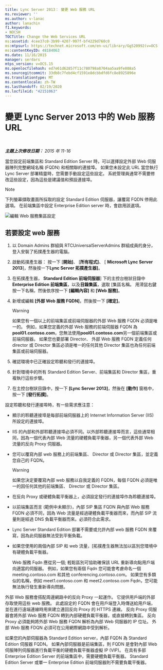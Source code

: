 ```yaml
---
title: Lync Server 2013： 變更 Web 服務 URL
ms.reviewer: ''
ms.author: v-lanac
author: lanachin
f1.keywords:
- NOCSH
TOCTitle: Change the Web Services URL
ms:assetid: 4cee37c0-3b99-4207-997f-bf4229d760c0
ms:mtpsurl: https://technet.microsoft.com/en-us/library/Gg520992(v=OCS.15)
ms:contentKeyID: 48184063
ms.date: 11/16/2015
manager: serdars
mtps_version: v=OCS.15
ms.openlocfilehash: ed7e61d62857f11c780798a8704aa5aa9fe808a5
ms.sourcegitcommit: 33db8c7febd4cf1591e8dcbbdfd6fc8e8925896e
ms.translationtype: MT
ms.contentlocale: zh-TW
ms.lasthandoff: 02/19/2020
ms.locfileid: "42151063"
---
```

<div data-xmlns="http://www.w3.org/1999/xhtml">

<div class="topic" data-xmlns="http://www.w3.org/1999/xhtml" data-msxsl="urn:schemas-microsoft-com:xslt" data-cs="http://msdn.microsoft.com/">

<div data-asp="https://msdn2.microsoft.com/asp">

# <a name="change-the-web-services-url-in-lync-server-2013"></a>變更 Lync Server 2013 中的 Web 服務 URL

</div>

<div id="mainSection">

<div id="mainBody">

<span> </span>

_**主題上次修改日期：** 2015 年 11-16_

當您設定前端集區和 Standard Edition Server 時，可以選擇設定外部 Web 伺服器陣列完整網域名稱 (FQDN) 和相關聯的連接埠。 如果您未設定此 URL 當您執行 Lync Server 部署精靈時，您需要手動設定這些設定。 系統管理員通常不需要修改這些設定，因為這些是建議值和預設連接埠。

<div>


> [!NOTE]  
> 下列螢幕擷取畫面所採取的設定 Standard Edition 伺服器，讓覆寫 FQDN 停用此選項。 在前端集區中設定 Enterprise Edition server 時，會啟用該選項。



</div>

![編輯 Web 服務集區設定](images/Gg520992.fbdf5cc9-479a-463f-bb1d-53575ecdfc9d(OCS.15).jpg "編輯 Web 服務集區設定")

<div>

## <a name="to-configure-web-services"></a>若要設定 web 服務

1.  以 Domain Admins 群組與 RTCUniversalServerAdmins 群組成員的身分，登入安裝了拓撲產生器的電腦。

2.  啟動拓撲產生器： 按一下 [**開始]**、 [**所有程式]**、 [ **Microsoft Lync Server 2013**]，然後按一下**Lync Server 拓撲產生器]**。

3.  在拓撲產生器， **Standard Edition 前端伺服器**] 下的主控台樹狀目錄中**Enterprise Edition 前端集區**，以及**目錄集區**，選取 [集區名稱。 用滑鼠右鍵按一下名稱，然後依序按一下 **[編輯內容]** 和 **[Web 服務]**。

4.  新增或編輯 **[外部 Web 服務 FQDN]**，然後按一下 **[確定]**。
    
    <div>
    

    > [!WARNING]  
    > 如果您有一個以上的前端集區或前端伺服器的外部 Web 服務 FQDN 必須是唯一的。 例如，如果您定義的外部 Web 服務的前端伺服器 FQDN 為<STRONG>pool01.contoso.com</STRONG>，您無法使用<STRONG>pool01.contoso.com</STRONG>另一個前端集區或前端伺服器。 如果您也要部署 Director、 外部 Web 服務 FQDN 定義任何 director 或 Director 集區必須是唯一的任何其他 Director 集區也為任何前端集區或前端伺服器。

    
    </div>

5.  確認環境中已正確設定聆聽和發行的連接埠。

6.  針對環境中的所有 Standard Edition Server、前端集區和 Director 集區，重複執行這些步驟。

7.  在主控台樹狀目錄中，按一下 **[Lync Server 2013]**，然後在 **[動作]** 窗格中，按一下 **[發行拓撲]**。

設定聆聽和發行連接埠時，有一些需求應注意：

  - 顯示的聆聽連接埠是每部前端伺服器上的 Internet Information Server (IIS) 所設定的連接埠。

  - IIS 的內部和外部聆聽連接埠必須不同。以外部聆聽連接埠而言，這些通常相同，因為一個代表內部 Web 流量的硬體負載平衡器，另一個代表外部 Web 流量的反向 Proxy 伺服器。

  - 您可以覆寫內部 web 服務上的前端集區、 Director 或 Director 集區，並定義您自己的 FQDN。
    
    <div>
    

    > [!WARNING]  
    > 如果您決定要覆寫內部 web 服務以自我定義的 FQDN，每個 FQDN 必須是唯一的因任何其他的前端集區、 Director 或 Director 集區。

    
    </div>

  - 在反向 Proxy 或硬體負載平衡器上，必須設定發行的連接埠作為聆聽連接埠。

  - 以前端集區而言 (範例中未顯示)，內部 SIP 集區 FQDN 與內部 Web 服務 FQDN 必須不同，因為 Web 流量是經過硬體負載平衡器而來，而內部 SIP 流量則是經過 DNS 負載平衡器而來。必須符合此需求。

  - Lync Server Standard Edition 部署不需要或允許內部 web 服務 FQDN 來覆寫，因為此伺服器無法受到平衡負載。

  - 如果您使用的兩個內部 SIP 和 web 流量，[拓撲產生器無法加以區別您環境中有硬體負載平衡器。
    
    Web 服務 Fqdn 應從另一個; 輕鬆區別可協助確保該 URL 重新導向點用戶端向適當的伺服器。 例如，如果您有兩個 Fqdn 您可能會考慮命名一個 meeting.contoso.com 和其他 conferencing.contoso.com。 如果您有多類似的名稱，例如 meet1.contoso.com 和 meet2.contoso.com Fqdn，您可能無法執行發生重新導向問題。

外部 Web 服務會搭配周邊網路中的反向 Proxy 一起運作。 它提供用戶端的外部存取使用這些 web 服務。 此處設定的 FQDN 會在用戶端登入時傳送給用戶端，並在進行遠端連線時用來建立連回反向 Proxy 的 HTTPS 連線。 反向 Proxy 伺服器會將外部 Web 服務 FQDN 轉到內部硬體負載平衡器，或直接轉到集區。 反向 Proxy 必須能夠將外部 Web 服務 FQDN 解析為內部 Web 伺服器的 IP 位址。 外部 Web 服務 FDQN 必須可在公用網際網路中受到解析。

如果您的內部伺服器為 Standard Edition server，內部 FQDN 為 Standard Edition 伺服器 FQDN。 如果內部伺服器是前端集區，則 FQDN 是會對內部 Web 伺服陣列伺服器進行負載平衡的硬體負載平衡器虛擬 IP (VIP)。 在具有多部 Enterprise Edition Server 的前端集區中，需要硬體負載平衡器。 Standard Edition Server 或單一 Enterprise Edition 前端伺服器則不需要負載平衡器。

</div>

</div>

<span> </span>

</div>

</div>

</div>

